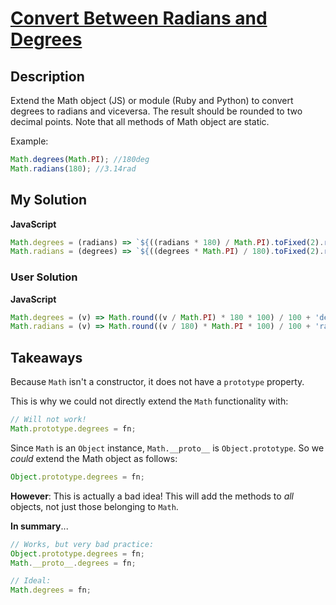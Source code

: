 # [Convert Between Radians and Degrees](https://www.codewars.com/kata/544e2c60908f2da03600022a)

## Description

Extend the Math object (JS) or module (Ruby and Python) to convert degrees to radians and viceversa. The result should be rounded to two decimal points. Note that all methods of Math object are static.

Example:

```js
Math.degrees(Math.PI); //180deg
Math.radians(180); //3.14rad
```

## My Solution

**JavaScript**

```js
Math.degrees = (radians) => `${((radians * 180) / Math.PI).toFixed(2).replace(/\.0*$|0*$/, '')}deg`;
Math.radians = (degrees) => `${((degrees * Math.PI) / 180).toFixed(2).replace(/\.0*$|0*$/, '')}rad`;
```

### User Solution

**JavaScript**

```js
Math.degrees = (v) => Math.round((v / Math.PI) * 180 * 100) / 100 + 'deg';
Math.radians = (v) => Math.round((v / 180) * Math.PI * 100) / 100 + 'rad';
```

## Takeaways

Because `Math` isn't a constructor, it does not have a `prototype` property.

This is why we could not directly extend the `Math` functionality with:

```js
// Will not work!
Math.prototype.degrees = fn;
```

Since `Math` is an `Object` instance, `Math.__proto__` is `Object.prototype`. So we _could_ extend the Math object as follows:

```js
Object.prototype.degrees = fn;
```

**However**: This is actually a bad idea! This will add the methods to _all_ objects, not just those belonging to `Math`.

**In summary**...

```js
// Works, but very bad practice:
Object.prototype.degrees = fn;
Math.__proto__.degrees = fn;

// Ideal:
Math.degrees = fn;
```
